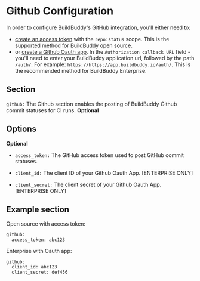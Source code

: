 <!--
{
  "name": "Github",
  "category": "5eed3e2ace045b343fc0a328",
  "priority": 500
}
-->

# Github Configuration
In order to configure BuildBuddy's GitHub integration, you'll either need to:
- [create an access token](https://docs.github.com/en/github/authenticating-to-github/creating-a-personal-access-token) with the `repo:status` scope. This is the supported method for BuildBuddy open source.
- or [create a Github Oauth app](https://docs.github.com/en/developers/apps/creating-an-oauth-app). In the `Authorization callback URL` field - you'll need to enter your BuildBuddy application url, followed by the path `/auth/`. For example: `https://https://app.buildbuddy.io/auth/`. This is the recommended method for BuildBuddy Enterprise. 

## Section

```github:``` The Github section enables the posting of BuildBuddy Github commit statuses for CI runs. **Optional**

## Options

**Optional**

* ```access_token:``` The GitHub access token used to post GitHub commit statuses.

* ```client_id:``` The client ID of your Github Oauth App. [ENTERPRISE ONLY]

* ```client_secret:``` The client secret of your Github Oauth App. [ENTERPRISE ONLY]

## Example section

Open source with access token:
```
github:
  access_token: abc123
```

Enterprise with Oauth app:
```
github:
  client_id: abc123
  client_secret: def456
```
